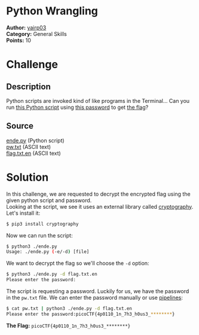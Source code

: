 # Python Wrangling
**Author:** [yairp03](https://github.com/yairp03)  
**Category:** General Skills  
**Points:**  10
# Challenge
## Description
Python scripts are invoked kind of like programs in the Terminal... Can you run [this Python script](ende.py) using [this password](./pw.txt) to get [the flag](flag.txt.en)?
## Source
[ende.py](./ende.py) (Python script)  
[pw.txt](./pw.txt) (ASCII text)  
[flag.txt.en](./flag.txt.en) (ASCII text)

# Solution
In this challenge, we are requested to decrypt the encrypted flag using the given python script and password.  
Looking at the script, we see it uses an external library called [cryptography](https://pypi.org/project/cryptography/). Let's install it:
```sh
$ pip3 install cryptography
```
Now we can run the script:
```sh
$ python3 ./ende.py
Usage: ./ende.py (-e/-d) [file]
```
We want to decrypt the flag so we'll choose the `-d` option:
```sh
$ python3 ./ende.py -d flag.txt.en
Please enter the password:
```
The script is requesting a password. Luckily for us, we have the password in the `pw.txt` file. We can enter the password manually or use [pipelines](https://www.gnu.org/software/bash/manual/html_node/Pipelines.html):
```sh
$ cat pw.txt | python3 ./ende.py -d flag.txt.en
Please enter the password:picoCTF{4p0110_1n_7h3_h0us3_********}
```

**The Flag:** `picoCTF{4p0110_1n_7h3_h0us3_********}`

